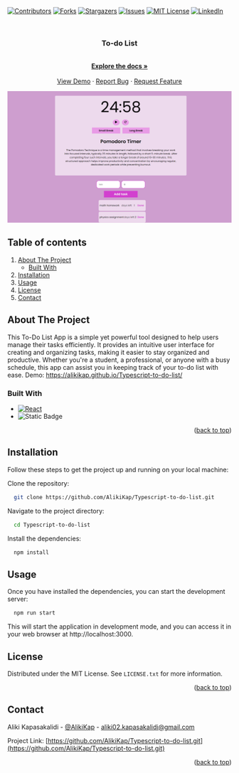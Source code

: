 [![Contributors][contributors-shield]][contributors-url]
[![Forks][forks-shield]][forks-url]
[![Stargazers][stars-shield]][stars-url]
[![Issues][issues-shield]][issues-url]
[![MIT License][license-shield]][license-url]
[![LinkedIn][linkedin-shield]][linkedin-url]

<br />
<div align="center">
  <h3 align="center">To-do List</h3>

  <p align="center">
    <br />
    <a href="https://github.com/AlikiKap/Typescript-to-do-list.git"><strong>Explore the docs »</strong></a>
    <br />
    <br />
    <a href="https://alikikap.github.io/Typescript-to-do-list/">View Demo</a>
    ·
    <a href="https://github.com/AlikiKap/Typescript-to-do-list/issues">Report Bug</a>
    ·
    <a href="https://github.com/AlikiKap/Typescript-to-do-list/issues">Request Feature</a>
  </p>
</div>

![Alt text](image-1.png)

## Table of contents
1. [About The Project](#about-the-project)
    * [Built With](#built-with)
2. [Installation](#installation)
3. [Usage](#usage)
4. [License](#license)
5. [Contact](#contact)
## About The Project

This To-Do List App is a simple yet powerful tool designed to help users manage their tasks efficiently. It provides an intuitive user interface for creating and organizing tasks, making it easier to stay organized and productive. Whether you're a student, a professional, or anyone with a busy schedule, this app can assist you in keeping track of your to-do list with ease.
Demo: https://alikikap.github.io/Typescript-to-do-list/
### Built With
* [![React][React.js]][React-url]
* ![Static Badge](https://img.shields.io/badge/sass-000000?style=for-the-badge&logo=sass&logoColor=White)

<p align="right">(<a href="#readme-top">back to top</a>)</p>

## Installation

Follow these steps to get the project up and running on your local machine:

Clone the repository:

```bash
  git clone https://github.com/AlikiKap/Typescript-to-do-list.git
```
Navigate to the project directory:
```bash
  cd Typescript-to-do-list
```
Install the dependencies:
```bash
  npm install
```
## Usage

Once you have installed the dependencies, you can start the development server:

```bash
  npm run start
```
This will start the application in development mode, and you can access it in your web browser at http://localhost:3000.
<br/>
<!-- LICENSE -->
## License

Distributed under the MIT License. See `LICENSE.txt` for more information.

<p align="right">(<a href="#readme-top">back to top</a>)</p>



## Contact

Aliki Kapasakalidi - [@AlikiKap](https://www.linkedin.com/in/aliki-kapasakalidi-921891203/) - aliki02.kapasakalidi@gmail.com

Project Link: [https://github.com/AlikiKap/Typescript-to-do-list.git](https://github.com/AlikiKap/Typescript-to-do-list.git)

<p align="right">(<a href="#readme-top">back to top</a>)</p>


[contributors-shield]: https://img.shields.io/github/contributors/AlikiKap/Typescript-to-do-list.svg?style=for-the-badge
[contributors-url]: https://github.com/AlikiKap/Typescript-to-do-list/graphs/contributors
[forks-shield]: https://img.shields.io/github/forks/AlikiKap/Typescript-to-do-list.svg?style=for-the-badge
[forks-url]: https://github.com/AlikiKap/Typescript-to-do-list/network/members
[stars-shield]: https://img.shields.io/github/stars/AlikiKap/Typescript-to-do-list.svg?style=for-the-badge
[stars-url]: https://github.com/AlikiKap/Typescript-to-do-list/stargazers
[issues-shield]: https://img.shields.io/github/issues/AlikiKap/Typescript-to-do-list.svg?style=for-the-badge
[issues-url]: https://github.com/AlikiKap/Typescript-to-do-list/issues
[license-shield]: https://img.shields.io/github/license/othneildrew/Best-README-Template.svg?style=for-the-badge
[license-url]: https://github.com/AlikiKap/Typescript-to-do-list/blob/main/LICENSE
[linkedin-shield]: https://img.shields.io/badge/-LinkedIn-black.svg?style=for-the-badge&logo=linkedin&colorB=555
[linkedin-url]: https://www.linkedin.com/in/aliki-kapasakalidi-921891203/
[product-screenshot]: images/screenshot.png
[React.js]: https://img.shields.io/badge/React-20232A?style=for-the-badge&logo=react&logoColor=61DAFB
[React-url]: https://reactjs.org/


